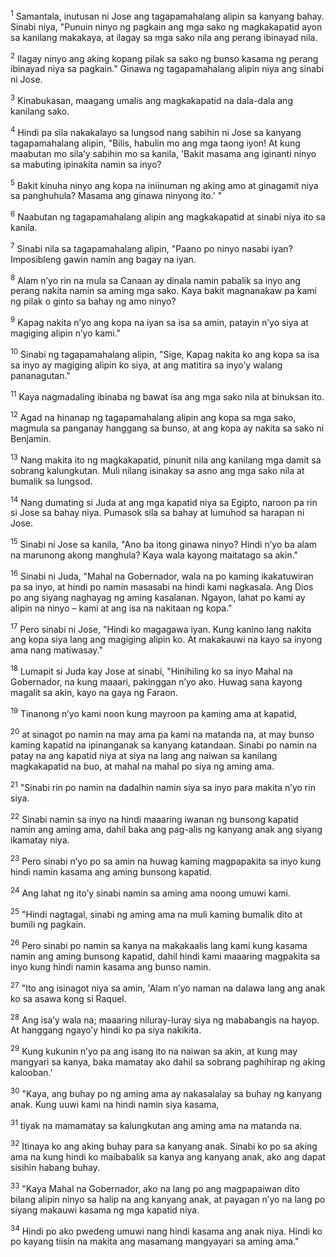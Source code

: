 <sup>1</sup>
Samantala, inutusan ni Jose ang tagapamahalang alipin sa kanyang bahay. Sinabi niya, "Punuin ninyo ng pagkain ang mga sako ng magkakapatid ayon sa kanilang makakaya, at ilagay sa mga sako nila ang perang ibinayad nila. 

<sup>2</sup>
Ilagay ninyo ang aking kopang pilak sa sako ng bunso kasama ng perang ibinayad niya sa pagkain." Ginawa ng tagapamahalang alipin niya ang sinabi ni Jose. 

<sup>3</sup>
Kinabukasan, maagang umalis ang magkakapatid na dala-dala ang kanilang sako. 

<sup>4</sup>
Hindi pa sila nakakalayo sa lungsod nang sabihin ni Jose sa kanyang tagapamahalang alipin, "Bilis, habulin mo ang mga taong iyon! At kung maabutan mo silaʼy sabihin mo sa kanila, 'Bakit masama ang iginanti ninyo sa mabuting ipinakita namin sa inyo? 

<sup>5</sup>
Bakit kinuha ninyo ang kopa na iniinuman ng aking amo at ginagamit niya sa panghuhula? Masama ang ginawa ninyong ito.' " 

<sup>6</sup>
Naabutan ng tagapamahalang alipin ang magkakapatid at sinabi niya ito sa kanila. 

<sup>7</sup>
Sinabi nila sa tagapamahalang alipin, "Paano po ninyo nasabi iyan? Imposibleng gawin namin ang bagay na iyan. 

<sup>8</sup>
Alam nʼyo rin na mula sa Canaan ay dinala namin pabalik sa inyo ang perang nakita namin sa aming mga sako. Kaya bakit magnanakaw pa kami ng pilak o ginto sa bahay ng amo ninyo? 

<sup>9</sup>
Kapag nakita nʼyo ang kopa na iyan sa isa sa amin, patayin nʼyo siya at magiging alipin nʼyo kami." 

<sup>10</sup>
Sinabi ng tagapamahalang alipin, "Sige, Kapag nakita ko ang kopa sa isa sa inyo ay magiging alipin ko siya, at ang matitira sa inyoʼy walang pananagutan." 

<sup>11</sup>
Kaya nagmadaling ibinaba ng bawat isa ang mga sako nila at binuksan ito. 

<sup>12</sup>
Agad na hinanap ng tagapamahalang alipin ang kopa sa mga sako, magmula sa panganay hanggang sa bunso, at ang kopa ay nakita sa sako ni Benjamin. 

<sup>13</sup>
Nang makita ito ng magkakapatid, pinunit nila ang kanilang mga damit sa sobrang kalungkutan. Muli nilang isinakay sa asno ang mga sako nila at bumalik sa lungsod. 

<sup>14</sup>
Nang dumating si Juda at ang mga kapatid niya sa Egipto, naroon pa rin si Jose sa bahay niya. Pumasok sila sa bahay at lumuhod sa harapan ni Jose. 

<sup>15</sup>
Sinabi ni Jose sa kanila, "Ano ba itong ginawa ninyo? Hindi nʼyo ba alam na marunong akong manghula? Kaya wala kayong maitatago sa akin." 

<sup>16</sup>
Sinabi ni Juda, "Mahal na Gobernador, wala na po kaming ikakatuwiran pa sa inyo, at hindi po namin masasabi na hindi kami nagkasala. Ang Dios po ang siyang naghayag ng aming kasalanan. Ngayon, lahat po kami ay alipin na ninyo – kami at ang isa na nakitaan ng kopa." 

<sup>17</sup>
Pero sinabi ni Jose, "Hindi ko magagawa iyan. Kung kanino lang nakita ang kopa siya lang ang magiging alipin ko. At makakauwi na kayo sa inyong ama nang matiwasay." 

<sup>18</sup>
Lumapit si Juda kay Jose at sinabi, "Hinihiling ko sa inyo Mahal na Gobernador, na kung maaari, pakinggan nʼyo ako. Huwag sana kayong magalit sa akin, kayo na gaya ng Faraon. 

<sup>19</sup>
Tinanong nʼyo kami noon kung mayroon pa kaming ama at kapatid, 

<sup>20</sup>
at sinagot po namin na may ama pa kami na matanda na, at may bunso kaming kapatid na ipinanganak sa kanyang katandaan. Sinabi po namin na patay na ang kapatid niya at siya na lang ang naiwan sa kanilang magkakapatid na buo, at mahal na mahal po siya ng aming ama. 

<sup>21</sup>
"Sinabi rin po namin na dadalhin namin siya sa inyo para makita nʼyo rin siya. 

<sup>22</sup>
Sinabi namin sa inyo na hindi maaaring iwanan ng bunsong kapatid namin ang aming ama, dahil baka ang pag-alis ng kanyang anak ang siyang ikamatay niya. 

<sup>23</sup>
Pero sinabi nʼyo po sa amin na huwag kaming magpapakita sa inyo kung hindi namin kasama ang aming bunsong kapatid. 

<sup>24</sup>
Ang lahat ng itoʼy sinabi namin sa aming ama noong umuwi kami. 

<sup>25</sup>
"Hindi nagtagal, sinabi ng aming ama na muli kaming bumalik dito at bumili ng pagkain. 

<sup>26</sup>
Pero sinabi po namin sa kanya na makakaalis lang kami kung kasama namin ang aming bunsong kapatid, dahil hindi kami maaaring magpakita sa inyo kung hindi namin kasama ang bunso namin. 

<sup>27</sup>
"Ito ang isinagot niya sa amin, 'Alam nʼyo naman na dalawa lang ang anak ko sa asawa kong si Raquel. 

<sup>28</sup>
Ang isaʼy wala na; maaaring niluray-luray siya ng mababangis na hayop. At hanggang ngayoʼy hindi ko pa siya nakikita. 

<sup>29</sup>
Kung kukunin nʼyo pa ang isang ito na naiwan sa akin, at kung may mangyari sa kanya, baka mamatay ako dahil sa sobrang paghihirap ng aking kalooban.' 

<sup>30</sup>
"Kaya, ang buhay po ng aming ama ay nakasalalay sa buhay ng kanyang anak. Kung uuwi kami na hindi namin siya kasama, 

<sup>31</sup>
tiyak na mamamatay sa kalungkutan ang aming ama na matanda na. 

<sup>32</sup>
Itinaya ko ang aking buhay para sa kanyang anak. Sinabi ko po sa aking ama na kung hindi ko maibabalik sa kanya ang kanyang anak, ako ang dapat sisihin habang buhay. 

<sup>33</sup>
"Kaya Mahal na Gobernador, ako na lang po ang magpapaiwan dito bilang alipin ninyo sa halip na ang kanyang anak, at payagan nʼyo na lang po siyang makauwi kasama ng mga kapatid niya. 

<sup>34</sup>
Hindi po ako pwedeng umuwi nang hindi kasama ang anak niya. Hindi ko po kayang tiisin na makita ang masamang mangyayari sa aming ama."